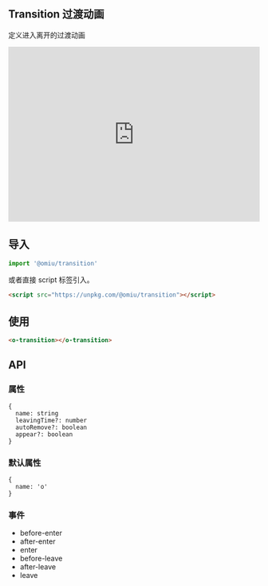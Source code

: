 ## Transition 过渡动画

定义进入离开的过渡动画

<iframe height="351" style="width: 100%;" scrolling="no" title="OMIU Transition" src="https://codepen.io/omijs/embed/JjYyezQ?height=351&theme-id=default&default-tab=html,result" frameborder="no" allowtransparency="true" allowfullscreen="true" loading="lazy">
  See the Pen <a href='https://codepen.io/omijs/pen/JjYyezQ'>OMIU Checkbox</a> by OMI
  (<a href='https://codepen.io/omijs'>@omijs</a>) on <a href='https://codepen.io'>CodePen</a>.
</iframe>

## 导入

```js
import '@omiu/transition'
```

或者直接 script 标签引入。


```html
<script src="https://unpkg.com/@omiu/transition"></script>
```

## 使用

```html
<o-transition></o-transition>
```


## API

### 属性

```tsx
{
  name: string
  leavingTime?: number
  autoRemove?: boolean
  appear?: boolean
}
```

### 默认属性
```tsx
{
  name: 'o'
}
```
### 事件
* before-enter
* after-enter
* enter
* before-leave
* after-leave
* leave
